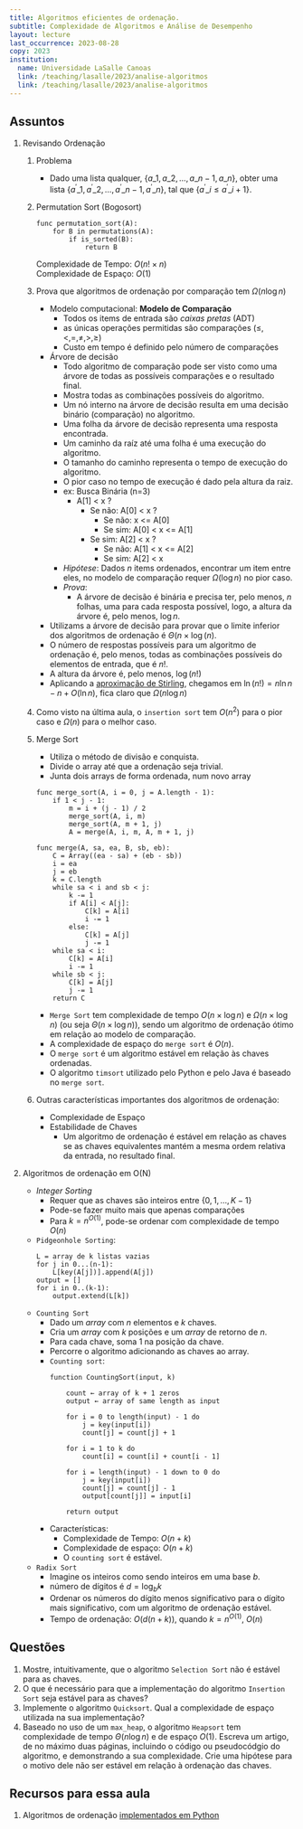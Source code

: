 ```yaml
---
title: Algoritmos eficientes de ordenação.
subtitle: Complexidade de Algoritmos e Análise de Desempenho
layout: lecture
last_occurrence: 2023-08-28
copy: 2023
institution:
  name: Universidade LaSalle Canoas
  link: /teaching/lasalle/2023/analise-algoritmos
  link: /teaching/lasalle/2023/analise-algoritmos
---
```


## Assuntos

1. Revisando Ordenação
    1. Problema
        * Dado uma lista qualquer, $\{ a\_{1}, a\_{2}, \ldots, a\_{n-1}, a\_{n} \}$, obter uma lista $\{ a^\prime\_{1}, a^\prime\_{2}, \ldots, a^\prime\_{n-1}, a^\prime\_{n} \}$, tal que $\{a^\prime\_i \le a^\prime\_{i+1} \}$.
    2. Permutation Sort (Bogosort)
        ```nohl
        func permutation_sort(A):
            for B in permutations(A):
                if is_sorted(B):
                    return B
        ```
        Complexidade de Tempo: $O(n! \times n)$ <br/>
        Complexidade de Espaço: $O(1)$
    3. Prova que algoritmos de ordenação por comparação tem $\Omega(n\log{n})$
        * Modelo computacional: **Modelo de Comparação**
            * Todos os items de entrada são _caixas pretas_ (ADT)
            * as únicas operações permitidas são comparações ($\le, \lt, =, \neq, \gt, \ge$)
            * Custo em tempo é definido pelo número de comparações
        * Árvore de decisão
            * Todo algoritmo de comparação pode ser visto como uma árvore de todas as possíveis comparações e o resultado final.
            * Mostra todas as combinações possíveis do algoritmo.
            * Um nó interno na árvore de decisão resulta em uma decisão binário (comparação) no algoritmo.
            * Uma folha da árvore de decisão representa uma resposta encontrada.
            * Um caminho da raíz até uma folha é uma execução do algoritmo.
            * O tamanho do caminho representa o tempo de execução do algoritmo.
            * O pior caso no tempo de execução é dado pela altura da raiz.
            * ex: Busca Binária (n=3)
                * A[1] < x ?
                    * Se não: A[0] < x ?
                        * Se não: x <= A[0]
                        * Se sim: A[0] < x <= A[1]
                    * Se sim: A[2] < x ?
                        * Se não: A[1] < x <= A[2]
                        * Se sim: A[2] < x
            * _Hipótese_: Dados $n$ items ordenados, encontrar um item entre eles, no modelo de comparação requer $\Omega(\log{n})$ no pior caso.
            * _Prova_:
                * A árvore de decisão é binária e precisa ter, pelo menos, $n$ folhas, uma para cada resposta possível, logo, a altura da árvore é, pelo menos, $\log{n}$.
        * Utilizams a árvore de decisão para provar que o limite inferior dos algoritmos de ordenação é $\Theta(n\times\log(n)$.
        * O número de respostas possíveis para um algoritmo de ordenação é, pelo menos, todas as combinações possíveis do elementos de entrada, que é $n!$.
        * A altura da árvore é, pelo menos, $\log(n!)$
        * Aplicando a [aproximação de Stirling](https://en.wikipedia.org/wiki/Stirling%27s_approximation), chegamos em $\ln(n!) = n \ln n - n + O(\ln n)$, fica claro que $\Omega(n\log{n})$
    4. Como visto na última aula, o `insertion sort` tem $O(n^{2})$ para o pior caso e $\Omega(n)$ para o melhor caso.
    5. Merge Sort
        * Utiliza o método de divisão e conquista.
        * Divide o array até que a ordenação seja trivial.
        * Junta dois arrays de forma ordenada, num novo array

        ```nohl
        func merge_sort(A, i = 0, j = A.length - 1):
            if 1 < j - 1:
                m = i + (j - 1) / 2
                merge_sort(A, i, m)
                merge_sort(A, m + 1, j)
                A = merge(A, i, m, A, m + 1, j)

        func merge(A, sa, ea, B, sb, eb):
            C = Array((ea - sa) + (eb - sb))
            i = ea
            j = eb
            k = C.length
            while sa < i and sb < j:
                k -= 1
                if A[i] < A[j]:
                    C[k] = A[i]
                    i -= 1
                else:
                    C[k] = A[j]
                    j -= 1
            while sa < i:
                C[k] = A[i]
                i -= 1
            while sb < j:
                C[k] = A[j]
                j -= 1
            return C    
        ```
        * `Merge Sort` tem complexidade de tempo $O(n\times\log{n})$ e $\Omega(n\times\log{n})$ (ou seja $\Theta(n\times\log{n})$), sendo um algoritmo de ordenação ótimo em relação ao modelo de comparação.
        * A complexidade de espaço do `merge sort` é $O(n)$.
        * O `merge sort` é um algoritmo estável em relação às chaves ordenadas.
        * O algoritmo `timsort` utilizado pelo Python e pelo Java é baseado no `merge sort`.
    6. Outras características importantes dos algoritmos de ordenação:
        * Complexidade de Espaço
        * Estabilidade de Chaves
            * Um algoritmo de ordenação é estável em relação as chaves se as chaves equivalentes mantém a mesma ordem relativa da entrada, no resultado final.

4. Algoritmos de ordenação em O(N)
    * _Integer Sorting_
        * Requer que as chaves são inteiros entre $\{0, 1, \ldots, K-1\}$
        * Pode-se fazer muito mais que apenas comparações
        * Para $k = n^{O(1)}$, pode-se ordenar com complexidade de tempo $O(n)$
    * `Pidgeonhole Sorting`:
        ```nohl
        L = array de k listas vazias
        for j in 0...(n-1):
            L[key(A[j])].append(A[j])
        output = []
        for i in 0..(k-1):
            output.extend(L[k])
        ```
    * `Counting Sort`
        * Dado um _array_ com $n$ elementos e $k$ chaves.
        * Cria um _array_ com $k$ posições e um _array_ de retorno de $n$.
        * Para cada chave, soma 1 na posição da chave.
        * Percorre o algoritmo adicionando as chaves ao array.
        * `Counting sort`:
            ```nohl
            function CountingSort(input, k)

                count ← array of k + 1 zeros
                output ← array of same length as input

                for i = 0 to length(input) - 1 do
                    j = key(input[i])
                    count[j] = count[j] + 1

                for i = 1 to k do
                    count[i] = count[i] + count[i - 1]

                for i = length(input) - 1 down to 0 do
                    j = key(input[i])
                    count[j] = count[j] - 1
                    output[count[j]] = input[i]

                return output
            ```
        * Características:
            * Complexidade de Tempo: $O(n + k)$
            * Complexidade de espaço: $O(n + k)$
            * O `counting sort` é estável.
    * `Radix Sort`
        - Imagine os inteiros como sendo inteiros em uma base $b$.
        - número de dígitos é $d = \log_{b}k$
        - Ordenar os números do dígito menos significativo para o dígito mais significativo, com um algoritmo de ordenação estável.
        - Tempo de ordenação: $O(d(n + k))$, quando $k = n^{O(1)}$, $O(n)$
            

## Questões

1. Mostre, intuitivamente, que o algoritmo `Selection Sort` não é estável para as chaves.
2. O que é necessário para que a implementação do algoritmo `Insertion Sort` seja estável para as chaves?
3. Implemente o algoritmo `Quicksort`. Qual a complexidade de espaço utilizada na sua implementação?
4. Baseado no uso de um `max_heap`, o algoritmo `Heapsort` tem complexidade de tempo $\Theta(n\log{n})$ e de espaço $O(1)$. Escreva um artigo, de no máximo duas páginas, incluindo o código ou pseudocódgio do algoritmo, e demonstrando a sua complexidade. Crie uma hipótese para o motivo dele não ser estável em relação à ordenaçào das chaves.

## Recursos para essa aula

1. Algoritmos de ordenação [implementados em Python](/teaching/code/algorithms/sorting.py)

